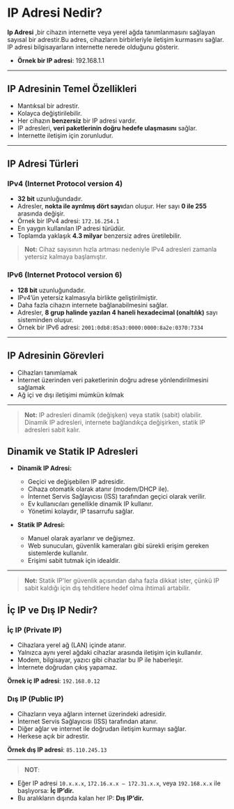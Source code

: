 # IP Adresi Nedir?

**Ip Adresi** ,bir cihazın internette veya yerel ağda tanımlanmasını sağlayan sayısal bir adrestir.Bu adres, cihazların birbirleriyle iletişim kurmasını sağlar. 
IP adresi bilgisayarların internette nerede olduğunu gösterir.
- **Örnek bir IP adresi**: 192.168.1.1
---

## IP Adresinin Temel Özellikleri

- Mantıksal bir adrestir.
- Kolayca değiştirilebilir.
- Her cihazın  **benzersiz** bir IP adresi vardır.
- IP adresleri, **veri paketlerinin doğru hedefe ulaşmasını** sağlar.
- İnternette iletişim için zorunludur.

---

## IP Adresi Türleri


### IPv4 (Internet Protocol version 4)

- **32 bit** uzunluğundadır.  
- Adresler, **nokta ile ayrılmış dört sayı**dan oluşur. Her sayı **0 ile 255** arasında değişir.  
- Örnek bir IPv4 adresi: `172.16.254.1`  
- En yaygın kullanılan IP adresi türüdür.  
- Toplamda yaklaşık **4.3 milyar** benzersiz adres üretilebilir.

> **Not:** Cihaz sayısının hızla artması nedeniyle IPv4 adresleri zamanla yetersiz kalmaya başlamıştır.

### IPv6 (Internet Protocol version 6)

- **128 bit** uzunluğundadır.  
- IPv4’ün yetersiz kalmasıyla birlikte geliştirilmiştir.  
- Daha fazla cihazın internete bağlanabilmesini sağlar.  
- Adresler, **8 grup halinde yazılan 4 haneli hexadecimal (onaltılık)** sayı sisteminden oluşur.  
- Örnek bir IPv6 adresi: `2001:0db8:85a3:0000:0000:8a2e:0370:7334`  

---

## IP Adresinin Görevleri

- Cihazları tanımlamak  
- İnternet üzerinden veri paketlerinin doğru adrese yönlendirilmesini sağlamak  
- Ağ içi ve dışı iletişimi mümkün kılmak  

---

> **Not:** IP adresleri dinamik (değişken) veya statik (sabit) olabilir. Dinamik IP adresleri, internete bağlandıkça değişirken, statik IP adresleri sabit kalır.

## Dinamik ve Statik IP Adresleri

- **Dinamik IP Adresi:**  
  - Geçici ve değişebilen IP adresidir.
  - Cihaza otomatik olarak atanır (modem/DHCP ile).  
  - İnternet Servis Sağlayıcısı (ISS) tarafından geçici olarak verilir.  
  - Ev kullanıcıları genellikle dinamik IP kullanır.
  - Yönetimi kolaydır, IP tasarrufu sağlar.

- **Statik IP Adresi:**  
  - Manuel olarak ayarlanır ve değişmez.  
  - Web sunucuları, güvenlik kameraları gibi sürekli erişim gereken sistemlerde kullanılır.  
  - Erişimi sabit tutmak için idealdir.

 ---   
 
  > **Not:** Statik IP'ler güvenlik açısından daha fazla dikkat ister, çünkü IP sabit kaldığı için dış tehditlere hedef olma ihtimali artabilir.


 ## İç IP ve Dış IP Nedir?

###  İç IP (Private IP)
- Cihazlara yerel ağ (LAN) içinde atanır.  
- Yalnızca aynı yerel ağdaki cihazlar arasında iletişim için kullanılır.  
- Modem, bilgisayar, yazıcı gibi cihazlar bu IP ile haberleşir.  
- İnternete doğrudan çıkış yapamaz.

 **Örnek iç IP adresi**: `192.168.0.12` 

###  Dış IP (Public IP)
- Cihazların veya ağların internet üzerindeki adresidir.  
- İnternet Servis Sağlayıcısı (ISS) tarafından atanır.  
- Diğer ağlar ve internet ile doğrudan iletişim kurmayı sağlar.  
- Herkese açık bir adrestir.

**Örnek dış IP adresi**: `85.110.245.13` 

---
> **NOT**:
- Eğer IP adresi `10.x.x.x`, `172.16.x.x – 172.31.x.x`, veya `192.168.x.x` ile başlıyorsa: **İç IP’dir.**
- Bu aralıkların dışında kalan her IP: **Dış IP’dir.**








